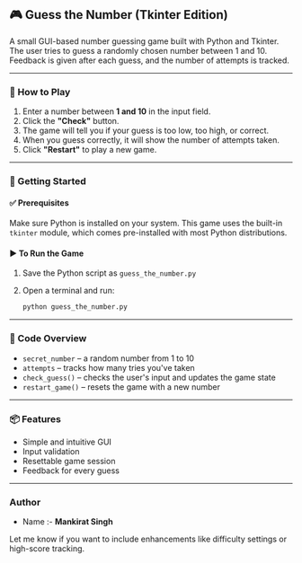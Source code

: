 ## 🎮 Guess the Number (Tkinter Edition)

A small GUI-based number guessing game built with Python and Tkinter. The user tries to guess a randomly chosen number between 1 and 10. Feedback is given after each guess, and the number of attempts is tracked.

---

### 🧠 How to Play

1. Enter a number between **1 and 10** in the input field.
2. Click the **"Check"** button.
3. The game will tell you if your guess is too low, too high, or correct.
4. When you guess correctly, it will show the number of attempts taken.
5. Click **"Restart"** to play a new game.

---

### 🚀 Getting Started

#### ✅ Prerequisites

Make sure Python is installed on your system. This game uses the built-in `tkinter` module, which comes pre-installed with most Python distributions.

#### ▶️ To Run the Game

1. Save the Python script as `guess_the_number.py`
2. Open a terminal and run:

   ```bash
   python guess_the_number.py
   ```

---

### 🧾 Code Overview

* `secret_number` – a random number from 1 to 10
* `attempts` – tracks how many tries you've taken
* `check_guess()` – checks the user's input and updates the game state
* `restart_game()` – resets the game with a new number

---

### 📦 Features

* Simple and intuitive GUI
* Input validation
* Resettable game session
* Feedback for every guess

---

### Author
* Name :- **Mankirat Singh**

Let me know if you want to include enhancements like difficulty settings or high-score tracking.
